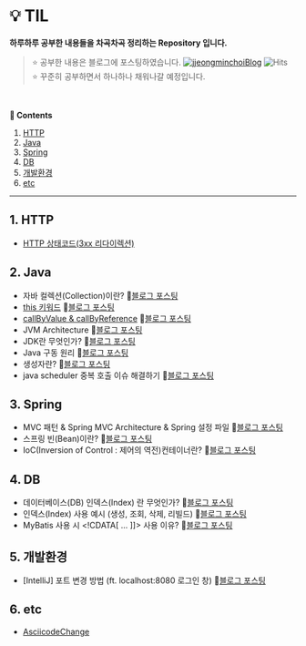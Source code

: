 # 💡 TIL
<b>하루하루 공부한 내용들을 차곡차곡 정리하는 Repository 입니다.</b>

> :star: 공부한 내용은 블로그에 포스팅하였습니다.
[![jjeongminchoiBlog](https://img.shields.io/badge/blog-jjeongminchoi-lightgrey.svg)](https://choicode.tistory.com/)
![Hits](https://hits.seeyoufarm.com/api/count/incr/badge.svg?url=https://github.com/jjeongminchoi/TIL%2Fgjbae1212%2Fhit-counter&count_bg=%2379C83D&title_bg=%23555555&icon=&icon_color=%23E7E7E7&title=hits&edge_flat=true)
> <br/> :star: 꾸준히 공부하면서 하나하나 채워나갈 예정입니다.

<br/>

**:book: Contents**
1. [HTTP](#1-http)
2. [Java](#2-java)
3. [Spring](#3-spring)
4. [DB](#4-db)
5. [개발환경](#5-개발환경)
6. [etc](#6-etc)

---

## 1. HTTP
- [HTTP 상태코드(3xx 리다이렉션)](https://github.com/jjeongminchoi/TIL/blob/main/HTTP/%EC%83%81%ED%83%9C%EC%BD%94%EB%93%9C%EB%9E%80%20(3xx%20%EB%A6%AC%EB%8B%A4%EC%9D%B4%EB%A0%89%EC%85%98).md)

## 2. Java
- 자바 컬렉션(Collection)이란? 🥁[블로그 포스팅](https://choicode.tistory.com/25)
- [this 키워드](https://github.com/jjeongminchoi/TIL/tree/main/TIL/src/TIL/java/this_) 🥁[블로그 포스팅](https://choicode.tistory.com/24)
- [callByValue & callByReference](https://github.com/jjeongminchoi/TIL/tree/main/TIL/src/TIL/java/callby) 🥁[블로그 포스팅](https://choicode.tistory.com/20)
- JVM Architecture 🥁[블로그 포스팅](https://choicode.tistory.com/19)
- JDK란 무엇인가? 🥁[블로그 포스팅](https://choicode.tistory.com/17)
- Java 구동 원리 🥁[블로그 포스팅](https://choicode.tistory.com/16)
- 생성자란? 🥁[블로그 포스팅](https://choicode.tistory.com/32)
- java scheduler 중복 호출 이슈 해결하기 🥁[블로그 포스팅](https://choicode.tistory.com/36)

## 3. Spring
- MVC 패턴 & Spring MVC Architecture & Spring 설정 파일 🥁[블로그 포스팅](https://choicode.tistory.com/23)
- 스프링 빈(Bean)이란? 🥁[블로그 포스팅](https://choicode.tistory.com/29)
- IoC(Inversion of Control : 제어의 역전)컨테이너란? 🥁[블로그 포스팅](https://choicode.tistory.com/31)

## 4. DB
- 데이터베이스(DB) 인덱스(Index) 란 무엇인가? 🥁[블로그 포스팅](https://choicode.tistory.com/27)
- 인덱스(Index) 사용 예시 (생성, 조회, 삭제, 리빌드) 🥁[블로그 포스팅](https://choicode.tistory.com/28)
- MyBatis 사용 시 <!CDATA[ ... ]]> 사용 이유? 🥁[블로그 포스팅](https://choicode.tistory.com/33)

## 5. 개발환경
- [IntelliJ] 포트 변경 방법 (ft. localhost:8080 로그인 창) 🥁[블로그 포스팅](https://choicode.tistory.com/30)

## 6. etc
- [AsciicodeChange](https://github.com/jjeongminchoi/TIL/blob/main/TIL/src/TIL/java/etc/AsciicodeChange.java)
